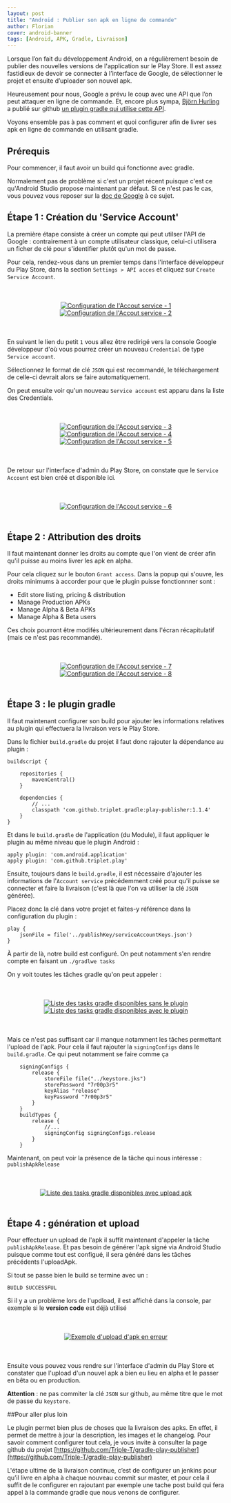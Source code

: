 ```yaml
---
layout: post
title: "Android : Publier son apk en ligne de commande"
author: Florian
cover: android-banner
tags: [Android, APK, Gradle, Livraison]
---
```


Lorsque l’on fait du développement Android, on a régulièrement besoin de publier des nouvelles versions de l'application sur le Play Store. 
Il est assez fastidieux de devoir se connecter à l’interface de Google, de sélectionner le projet et ensuite d’uploader son nouvel apk.

Heureusement pour nous, Google a prévu le coup avec une API que l’on peut attaquer en ligne de commande.
Et, encore plus sympa, [Björn Hurling](https://plus.google.com/+Bj%C3%B6rnHurling/posts) a publié sur github 
[un plugin gradle qui utilise cette API](https://github.com/Triple-T/gradle-play-publisher).

Voyons ensemble pas à pas comment et quoi configurer afin de livrer ses apk en ligne de commande en utilisant gradle.

<!-- break -->
  
## Prérequis

Pour commencer, il faut avoir un build qui fonctionne avec gradle. 

Normalement pas de problème si c'est un projet récent puisque c'est ce qu'Android Studio propose maintenant par défaut.
Si ce n'est pas le cas, vous pouvez vous reposer sur la [doc de Google](http://tools.android.com/tech-docs/new-build-system/intellij_to_gradle) à ce sujet.


## Étape 1 : Création du 'Service Account'

La première étape consiste à créer un compte qui peut utilser l'API de Google : contrairement à un compte utilisateur classique, celui-ci utilisera un ficher de clé pour s'identifier plutôt qu'un mot de passe.

Pour cela, rendez-vous dans un premier temps dans l'interface développeur du Play Store, dans la section `Settings > API acces` et cliquez sur `Create Service Account`.

<div style="text-align:center;margin:50px">
  <a href="/images/postAndroidGradlePublishApk/Android_Gradle_PublishAPK_ConfigureAccount_Screen1.png" data-lightbox="group-1" title="Configuration de l'Accout service - 1" class="inlineBoxes">
    <img class="medium" src="/images/postAndroidGradlePublishApk/Android_Gradle_PublishAPK_ConfigureAccount_Screen1.png" alt="Configuration de l'Accout service - 1"/>
  </a>
  <a href="/images/postAndroidGradlePublishApk/Android_Gradle_PublishAPK_ConfigureAccount_Screen2.png" data-lightbox="group-1" title="Configuration de l'Accout service - 2" class="inlineBoxes">
    <img class="medium" src="/images/postAndroidGradlePublishApk/Android_Gradle_PublishAPK_ConfigureAccount_Screen2.png" alt="Configuration de l'Accout service - 2"/>
  </a>
</div>

En suivant le lien du petit `1` vous allez être redirigé vers la console Google développeur d'où vous pourrez créer un nouveau `Credential`  de type `Service account`.

Sélectionnez le format de clé `JSON` qui est recommandé, le téléchargement de celle-ci devrait alors se faire automatiquement.

On peut ensuite voir qu'un nouveau `Service account` est apparu dans la liste des Credentials.

<div style="text-align:center;margin:50px">
  <a href="/images/postAndroidGradlePublishApk/Android_Gradle_PublishAPK_ConfigureAccount_Screen3.png" data-lightbox="group-1" title="Configuration de l'Accout service - 3" class="inlineBoxes">
    <img class="medium" src="/images/postAndroidGradlePublishApk/Android_Gradle_PublishAPK_ConfigureAccount_Screen3.png" alt="Configuration de l'Accout service - 3"/>
  </a>
  <a href="/images/postAndroidGradlePublishApk/Android_Gradle_PublishAPK_ConfigureAccount_Screen4.png" data-lightbox="group-1" title="Configuration de l'Accout service - 4" class="inlineBoxes">
    <img class="medium" src="/images/postAndroidGradlePublishApk/Android_Gradle_PublishAPK_ConfigureAccount_Screen4.png" alt="Configuration de l'Accout service - 4"/>
  </a> 
  <a href="/images/postAndroidGradlePublishApk/Android_Gradle_PublishAPK_ConfigureAccount_Screen5.png" data-lightbox="group-1" title="Configuration de l'Accout service - 5" class="inlineBoxes">
    <img class="medium" src="/images/postAndroidGradlePublishApk/Android_Gradle_PublishAPK_ConfigureAccount_Screen5.png" alt="Configuration de l'Accout service - 5"/>
  </a>
</div>


De retour sur l'interface d'admin du Play Store, on constate que le `Service Account` est bien créé et disponible ici.

<div style="text-align:center;margin:50px">
  <a href="/images/postAndroidGradlePublishApk/Android_Gradle_PublishAPK_ConfigureAccount_Screen6.png" data-lightbox="group-1" title="Configuration de l'Accout service - 6" class="inlineBoxes">
    <img class="medium" src="/images/postAndroidGradlePublishApk/Android_Gradle_PublishAPK_ConfigureAccount_Screen6.png" alt="Configuration de l'Accout service - 6"/>
  </a>
</div>
    

## Étape 2 : Attribution des droits
Il faut maintenant donner les droits au compte que l'on vient de créer afin qu'il puisse au moins livrer les apk en alpha.

Pour cela cliquez sur le bouton `Grant access`. Dans la popup qui s'ouvre, les droits minimums à accorder pour que le plugin puisse fonctionnner sont : 

 * Edit store listing, pricing & distribution
 * Manage Production APKs
 * Manage Alpha & Beta APKs
 * Manage Alpha & Beta users

Ces choix pourront être modifés ultérieurement dans l'écran récapitulatif (mais ce n'est pas recommandé).

<div style="text-align:center;margin:50px">
  <a href="/images/postAndroidGradlePublishApk/Android_Gradle_PublishAPK_ConfigureAccount_Screen7.png" data-lightbox="group-1" title="Configuration de l'Accout service - 7" class="inlineBoxes">
    <img class="medium" src="/images/postAndroidGradlePublishApk/Android_Gradle_PublishAPK_ConfigureAccount_Screen7.png" alt="Configuration de l'Accout service - 7"/>
  </a>
  <a href="/images/postAndroidGradlePublishApk/Android_Gradle_PublishAPK_ConfigureAccount_Screen8.png" data-lightbox="group-1" title="Configuration de l'Accout service - 8" class="inlineBoxes">
    <img class="medium" src="/images/postAndroidGradlePublishApk/Android_Gradle_PublishAPK_ConfigureAccount_Screen8.png" alt="Configuration de l'Accout service - 8"/>
  </a>
</div>

## Étape 3 : le plugin gradle
Il faut maintenant configurer son build pour ajouter les informations relatives au plugin qui effectuera la livraison vers le Play Store.

Dans le fichier `build.gradle` du projet il faut donc rajouter la dépendance au plugin :


    buildscript {
    
        repositories {
            mavenCentral()
        }
    
        dependencies {
            // ...
            classpath 'com.github.triplet.gradle:play-publisher:1.1.4'
        }
    }


Et dans le `build.gradle` de l'application (du Module), il faut appliquer le plugin au même niveau que le plugin Android :

    apply plugin: 'com.android.application'
    apply plugin: 'com.github.triplet.play'

Ensuite, toujours dans le `build.gradle`, il est nécessaire d'ajouter les informations de l'`Account service` précédemment créé pour qu'il puisse se connecter et faire la livraison 
(c'est là que l'on va utiliser la clé `JSON` générée).

Placez donc la clé dans votre projet et faites-y référence dans la configuration du plugin :

    play {
        jsonFile = file('../publishKey/serviceAccountKeys.json')
    }


À partir de là, notre build est configuré. On peut notamment s'en rendre compte en faisant un `./gradlwe tasks` 

On y voit toutes les tâches gradle qu'on peut appeler : 

<div style="text-align:center;margin:50px">
  <a href="/images/postAndroidGradlePublishApk/Android_Gradle_PublishAPK_Gradlew_tasks_config_before.png" data-lightbox="group-1" title="Liste des tasks gradle disponibles sans le plugin" class="inlineBoxes">
    <img class="medium" src="/images/postAndroidGradlePublishApk/Android_Gradle_PublishAPK_Gradlew_tasks_config_before.png" alt="Liste des tasks gradle disponibles sans le plugin"/>
  </a>
  <a href="/images/postAndroidGradlePublishApk/Android_Gradle_PublishAPK_Gradlew_tasks_config_after.png" data-lightbox="group-1" title="Liste des tasks gradle disponibles avec le plugin" class="inlineBoxes">
    <img class="medium" src="/images/postAndroidGradlePublishApk/Android_Gradle_PublishAPK_Gradlew_tasks_config_after.png" alt="Liste des tasks gradle disponibles avec le plugin"/>
  </a>
</div>

Mais ce n'est pas suffisant car il manque notamment les tâches permettant l'upload de l'apk. Pour cela il faut rajouter la `signingConfigs` dans le `build.gradle`.
Ce qui peut notamment se faire comme ça

        signingConfigs {
            release {
                storeFile file("../keystore.jks")
                storePassword "7r00p3r5"
                keyAlias "release"
                keyPassword "7r00p3r5"
            }
        }
        buildTypes {
            release {
                //...
                signingConfig signingConfigs.release
            }
        }
        
        
Maintenant, on peut voir la présence de la tâche qui nous intéresse : `publishApkRelease`

<div style="text-align:center;margin:50px">
  <a href="/images/postAndroidGradlePublishApk/Android_Gradle_PublishAPK_Gradlew_tasks_config_complete.png" data-lightbox="group-1" title="Liste des tasks gradle disponibles avec upload apk" class="inlineBoxes">
    <img class="medium" src="/images/postAndroidGradlePublishApk/Android_Gradle_PublishAPK_Gradlew_tasks_config_complete.png" alt="Liste des tasks gradle disponibles avec upload apk"/>
  </a>
</div>        

## Étape 4 : génération et upload

Pour effectuer un upload de l'apk il suffit maintenant d'appeler la tâche `publishApkRelease`. Et pas besoin de générer l'apk signé via Android Studio puisque comme tout est configué, il sera généré dans les tâches précédents l'uploadApk.

Si tout se passe bien le build se termine avec un : 
    
    BUILD SUCCESSFUL

Si il y a un problème lors de l'updload, il est affiché dans la console, par exemple si le __version code__ est déjà utilisé 

<div style="text-align:center;margin:50px">
  <a href="/images/postAndroidGradlePublishApk/Android_Gradle_PublishAPK_Gradlew_upload_ko.png" data-lightbox="group-1" title="Exemple d'upload d'apk en erreur" class="inlineBoxes">
    <img class="medium" src="/images/postAndroidGradlePublishApk/Android_Gradle_PublishAPK_Gradlew_upload_ko.png" alt="Exemple d'upload d'apk en erreur"/>
  </a>
</div>    


Ensuite vous pouvez vous rendre sur l'interface d'admin du Play Store et constater que l'upload d'un nouvel apk a bien eu lieu en alpha et le passer en bêta ou en production.


__Attention__ : ne pas commiter la clé `JSON` sur github, au même titre que le mot de passe du `keystore`.


##Pour aller plus loin 

Le plugin permet bien plus de choses que la livraison des apks. En effet, il permet de mettre à jour la description, les images et le changelog.
Pour savoir comment configurer tout cela, je vous invite à consulter la page github du projet [https://github.com/Triple-T/gradle-play-publisher](https://github.com/Triple-T/gradle-play-publisher)

L'étape ultime de la livraison continue, c’est de configurer un jenkins pour qu’il livre en alpha à chaque nouveau commit sur master, et pour cela il suffit de le configurer en rajoutant par exemple une tache post build qui fera appel à la commande gradle que nous venons de configurer.

